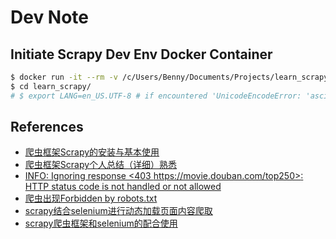 # Dev Note

## Initiate Scrapy Dev Env Docker Container

```bash
$ docker run -it --rm -v /c/Users/Benny/Documents/Projects/learn_scrapy:/learn_scrapy scrapy-dev-env /bin/bash
$ cd learn_scrapy/
# $ export LANG=en_US.UTF-8 # if encountered 'UnicodeEncodeError: 'ascii' codec can't encode characters in ordinal not in range(128)'
```

## References

- [爬虫框架Scrapy的安装与基本使用](https://www.jianshu.com/p/6bc5a4641629)
- [爬虫框架Scrapy个人总结（详细）熟悉](https://www.jianshu.com/p/cecb29c04cd2)
- [INFO: Ignoring response <403 https://movie.douban.com/top250>: HTTP status code is not handled or not allowed](https://www.cnblogs.com/QW-lzm/p/9461375.html)
- [爬虫出现Forbidden by robots.txt](https://blog.csdn.net/zzk1995/article/details/51628205)
- [scrapy结合selenium进行动态加载页面内容爬取](https://www.jianshu.com/p/87ab84828a5d)
- [scrapy爬虫框架和selenium的配合使用](https://www.cnblogs.com/bk9527/p/10504883.html)
